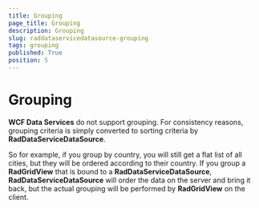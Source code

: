 ```yaml
---
title: Grouping
page_title: Grouping
description: Grouping
slug: raddataservicedatasource-grouping
tags: grouping
published: True
position: 5
---
```


# Grouping

__WCF Data Services__ do not support grouping. For consistency reasons, grouping criteria is simply converted to sorting criteria by __RadDataServiceDataSource__. 

So for example, if you group by country, you will still get a flat list of all cities, but they will be ordered according to their country. If you group a __RadGridView__ that is bound to a __RadDataServiceDataSource__, __RadDataServiceDataSource__ will order the data on the server and bring it back, but the actual grouping will be performed by __RadGridView__ on the client. 
